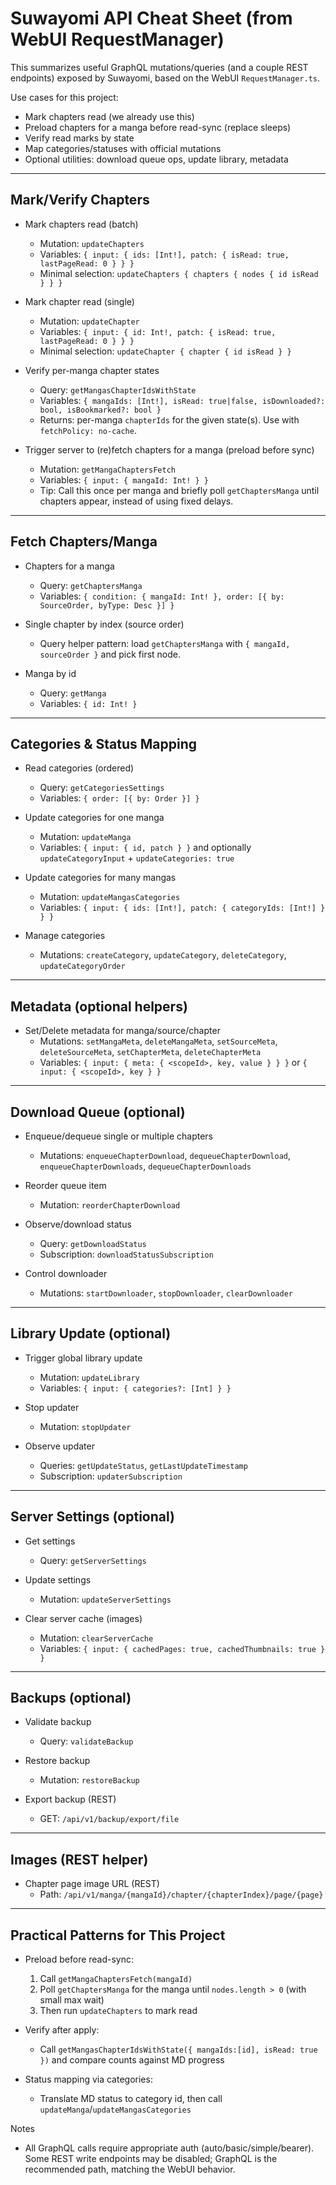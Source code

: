 # Suwayomi API Cheat Sheet (from WebUI RequestManager)

This summarizes useful GraphQL mutations/queries (and a couple REST endpoints) exposed by Suwayomi, based on the WebUI `RequestManager.ts`.

Use cases for this project:
- Mark chapters read (we already use this)
- Preload chapters for a manga before read-sync (replace sleeps)
- Verify read marks by state
- Map categories/statuses with official mutations
- Optional utilities: download queue ops, update library, metadata

---

## Mark/Verify Chapters

- Mark chapters read (batch)
  - Mutation: `updateChapters`
  - Variables: `{ input: { ids: [Int!], patch: { isRead: true, lastPageRead: 0 } } }`
  - Minimal selection: `updateChapters { chapters { nodes { id isRead } } }`

- Mark chapter read (single)
  - Mutation: `updateChapter`
  - Variables: `{ input: { id: Int!, patch: { isRead: true, lastPageRead: 0 } } }`
  - Minimal selection: `updateChapter { chapter { id isRead } }`

- Verify per-manga chapter states
  - Query: `getMangasChapterIdsWithState`
  - Variables: `{ mangaIds: [Int!], isRead: true|false, isDownloaded?: bool, isBookmarked?: bool }`
  - Returns: per-manga `chapterIds` for the given state(s). Use with `fetchPolicy: no-cache`.

- Trigger server to (re)fetch chapters for a manga (preload before sync)
  - Mutation: `getMangaChaptersFetch`
  - Variables: `{ input: { mangaId: Int! } }`
  - Tip: Call this once per manga and briefly poll `getChaptersManga` until chapters appear, instead of using fixed delays.

---

## Fetch Chapters/Manga

- Chapters for a manga
  - Query: `getChaptersManga`
  - Variables: `{ condition: { mangaId: Int! }, order: [{ by: SourceOrder, byType: Desc }] }`

- Single chapter by index (source order)
  - Query helper pattern: load `getChaptersManga` with `{ mangaId, sourceOrder }` and pick first node.

- Manga by id
  - Query: `getManga`
  - Variables: `{ id: Int! }`

---

## Categories & Status Mapping

- Read categories (ordered)
  - Query: `getCategoriesSettings`
  - Variables: `{ order: [{ by: Order }] }`

- Update categories for one manga
  - Mutation: `updateManga`
  - Variables: `{ input: { id, patch } }` and optionally `updateCategoryInput` + `updateCategories: true`

- Update categories for many mangas
  - Mutation: `updateMangasCategories`
  - Variables: `{ input: { ids: [Int!], patch: { categoryIds: [Int!] } } }`

- Manage categories
  - Mutations: `createCategory`, `updateCategory`, `deleteCategory`, `updateCategoryOrder`

---

## Metadata (optional helpers)

- Set/Delete metadata for manga/source/chapter
  - Mutations: `setMangaMeta`, `deleteMangaMeta`, `setSourceMeta`, `deleteSourceMeta`, `setChapterMeta`, `deleteChapterMeta`
  - Variables: `{ input: { meta: { <scopeId>, key, value } } }` or `{ input: { <scopeId>, key } }`

---

## Download Queue (optional)

- Enqueue/dequeue single or multiple chapters
  - Mutations: `enqueueChapterDownload`, `dequeueChapterDownload`, `enqueueChapterDownloads`, `dequeueChapterDownloads`

- Reorder queue item
  - Mutation: `reorderChapterDownload`

- Observe/download status
  - Query: `getDownloadStatus`
  - Subscription: `downloadStatusSubscription`

- Control downloader
  - Mutations: `startDownloader`, `stopDownloader`, `clearDownloader`

---

## Library Update (optional)

- Trigger global library update
  - Mutation: `updateLibrary`
  - Variables: `{ input: { categories?: [Int] } }`

- Stop updater
  - Mutation: `stopUpdater`

- Observe updater
  - Queries: `getUpdateStatus`, `getLastUpdateTimestamp`
  - Subscription: `updaterSubscription`

---

## Server Settings (optional)

- Get settings
  - Query: `getServerSettings`

- Update settings
  - Mutation: `updateServerSettings`

- Clear server cache (images)
  - Mutation: `clearServerCache`
  - Variables: `{ input: { cachedPages: true, cachedThumbnails: true } }`

---

## Backups (optional)

- Validate backup
  - Query: `validateBackup`

- Restore backup
  - Mutation: `restoreBackup`

- Export backup (REST)
  - GET: `/api/v1/backup/export/file`

---

## Images (REST helper)

- Chapter page image URL (REST)
  - Path: `/api/v1/manga/{mangaId}/chapter/{chapterIndex}/page/{page}`

---

## Practical Patterns for This Project

- Preload before read-sync:
  1) Call `getMangaChaptersFetch(mangaId)`
  2) Poll `getChaptersManga` for the manga until `nodes.length > 0` (with small max wait)
  3) Then run `updateChapters` to mark read

- Verify after apply:
  - Call `getMangasChapterIdsWithState({ mangaIds:[id], isRead: true })` and compare counts against MD progress

- Status mapping via categories:
  - Translate MD status to category id, then call `updateManga`/`updateMangasCategories`

Notes
- All GraphQL calls require appropriate auth (auto/basic/simple/bearer). Some REST write endpoints may be disabled; GraphQL is the recommended path, matching the WebUI behavior.

